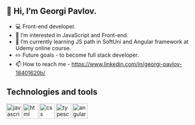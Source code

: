 ## **👋 Hi, I’m Georgi Pavlov.**
- 💻 Front-end developer.
- 👀 I’m interested in JavaScript and Front-end.
- 🌱 I’m currently learning JS path in SoftUni and Angular framework at Udemy online course.
- ✏️ Future goals - to become full stack developer.
- 📫 How to reach me - https://www.linkedin.com/in/georgi-pavlov-18401620b/


## **Technologies and tools**
<img align="left" alt="javascript" width="40px" src="https://cdn.jsdelivr.net/gh/devicons/devicon/icons/javascript/javascript-original.svg" />
<img align="left" alt="html" width="40px" src="https://cdn.jsdelivr.net/gh/devicons/devicon/icons/html5/html5-plain.svg" />
<img align="left" alt="css" width="40px" src="https://cdn.jsdelivr.net/gh/devicons/devicon/icons/css3/css3-plain.svg" />
<img align="left" alt="typescript" width="40px" src="https://cdn.jsdelivr.net/gh/devicons/devicon/icons/typescript/typescript-plain.svg" />
<img align="left" alt="angular" width="40px" src="https://cdn.jsdelivr.net/gh/devicons/devicon/icons/angularjs/angularjs-original.svg" />
